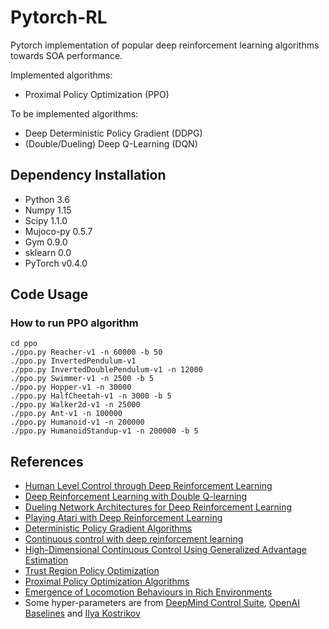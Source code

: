 # Pytorch-RL
Pytorch implementation of popular deep reinforcement learning algorithms towards SOA performance.

Implemented algorithms:
* Proximal Policy Optimization (PPO)

To be implemented algorithms:
* Deep Deterministic Policy Gradient (DDPG)
* (Double/Dueling) Deep Q-Learning (DQN)

## Dependency Installation
* Python 3.6
* Numpy 1.15
* Scipy 1.1.0
* Mujoco-py 0.5.7
* Gym 0.9.0
* sklearn 0.0
* PyTorch v0.4.0

## Code Usage
### How to run PPO algorithm
```
cd ppo
./ppo.py Reacher-v1 -n 60000 -b 50
./ppo.py InvertedPendulum-v1
./ppo.py InvertedDoublePendulum-v1 -n 12000
./ppo.py Swimmer-v1 -n 2500 -b 5
./ppo.py Hopper-v1 -n 30000
./ppo.py HalfCheetah-v1 -n 3000 -b 5
./ppo.py Walker2d-v1 -n 25000
./ppo.py Ant-v1 -n 100000
./ppo.py Humanoid-v1 -n 200000
./ppo.py HumanoidStandup-v1 -n 200000 -b 5
```

## References
* [Human Level Control through Deep Reinforcement Learning](https://www.nature.com/nature/journal/v518/n7540/full/nature14236.html)
* [Deep Reinforcement Learning with Double Q-learning](https://arxiv.org/abs/1509.06461)
* [Dueling Network Architectures for Deep Reinforcement Learning](https://arxiv.org/abs/1511.06581)
* [Playing Atari with Deep Reinforcement Learning](https://arxiv.org/abs/1312.5602)
* [Deterministic Policy Gradient Algorithms](http://proceedings.mlr.press/v32/silver14.pdf)
* [Continuous control with deep reinforcement learning](https://arxiv.org/abs/1509.02971)
* [High-Dimensional Continuous Control Using Generalized Advantage Estimation](https://arxiv.org/abs/1506.02438)
* [Trust Region Policy Optimization](https://arxiv.org/abs/1502.05477)
* [Proximal Policy Optimization Algorithms](https://arxiv.org/abs/1707.06347)
* [Emergence of Locomotion Behaviours in Rich Environments](https://arxiv.org/abs/1707.02286)
* Some hyper-parameters are from [DeepMind Control Suite](https://arxiv.org/abs/1801.00690), [OpenAI Baselines](https://github.com/openai/baselines) and [Ilya Kostrikov](https://github.com/ikostrikov/pytorch-a2c-ppo-acktr)

